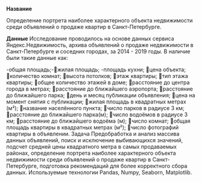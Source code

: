 **Название**

Определение портрета наиболее характерного объекта недвижимости среди объявлений о продаже квартир в Санкт-Петербурге.

**Данные**
Исследование проводилось на основе данных сервиса Яндекс.Недвижимость, архива объявлений о продаже недвижимости в Санкт-Петербурге и соседних городах, за 2014  - 2019 годы. 
В наличие были такие данные как: 

-общая площадь;-жилая площадь;
-площадь кухни;
цена объекта;
количество комнат;
высота потолков;
этаж квартиры;
тип этажа квартиры;
общее количество этажей в доме;
расстояние до центра города в метрах;
расстояние до ближайшего аэропорта;
расстояние до ближайшего парка;
день и месяц публикации объявления; 
цена на момент снятия с публикации; 
жилая площадь в квадратных метрах (м²); 
название населённого пункта; 
число парков в радиусе 3 км; 
расстояние до ближайшего парка(м); 
число водоёмов в радиусе 3 км; 
расстояние до ближайшего водоёма (м);
число комнат; 
общая площадь квартиры в квадратных метрах (м²); 
число фотографий квартиры в объявлении. 
Задача
Предобработка и анализ массива данных объявлений, поиск и исключение выбивающихся значений, подсчет средней цены квадратного метра в самых продаваемых районах,  определение портрета наиболее характерного объекта недвижимости среди объявлений о продаже квартир в Санкт-Петербурге, подготовка рекомендаций для более корректного сбора данных. 
Используемые технологии
Pandas, Numpy, Seaborn, Matplotlib.
